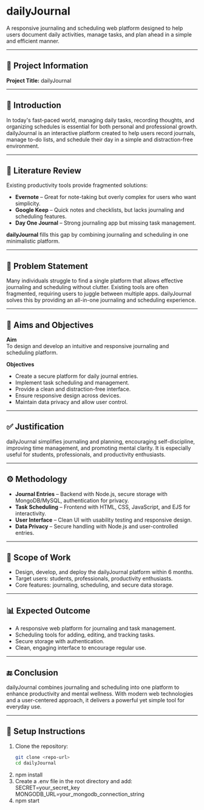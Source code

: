 # dailyJournal

A responsive journaling and scheduling web platform designed to help users document daily activities, manage tasks, and plan ahead in a simple and efficient manner.

---

## 📌 Project Information

**Project Title:** dailyJournal  

---

## 📝 Introduction

In today's fast-paced world, managing daily tasks, recording thoughts, and organizing schedules is essential for both personal and professional growth. dailyJournal is an interactive platform created to help users record journals, manage to-do lists, and schedule their day in a simple and distraction-free environment.

---

## 📖 Literature Review

Existing productivity tools provide fragmented solutions:

- **Evernote** – Great for note-taking but overly complex for users who want simplicity.  
- **Google Keep** – Quick notes and checklists, but lacks journaling and scheduling features.  
- **Day One Journal** – Strong journaling app but missing task management.  

**dailyJournal** fills this gap by combining journaling and scheduling in one minimalistic platform.

---

## 🚩 Problem Statement

Many individuals struggle to find a single platform that allows effective journaling and scheduling without clutter. Existing tools are often fragmented, requiring users to juggle between multiple apps. dailyJournal solves this by providing an all-in-one journaling and scheduling experience.

---

## 🎯 Aims and Objectives

**Aim**  
To design and develop an intuitive and responsive journaling and scheduling platform.  

**Objectives**  
- Create a secure platform for daily journal entries.  
- Implement task scheduling and management.  
- Provide a clean and distraction-free interface.  
- Ensure responsive design across devices.  
- Maintain data privacy and allow user control.  

---

## ✅ Justification

dailyJournal simplifies journaling and planning, encouraging self-discipline, improving time management, and promoting mental clarity. It is especially useful for students, professionals, and productivity enthusiasts.

---

## ⚙️ Methodology

- **Journal Entries** – Backend with Node.js, secure storage with MongoDB/MySQL, authentication for privacy.  
- **Task Scheduling** – Frontend with HTML, CSS, JavaScript, and EJS for interactivity.  
- **User Interface** – Clean UI with usability testing and responsive design.  
- **Data Privacy** – Secure handling with Node.js and user-controlled entries.  

---

## 📌 Scope of Work

- Design, develop, and deploy the dailyJournal platform within 6 months.  
- Target users: students, professionals, productivity enthusiasts.  
- Core features: journaling, scheduling, and secure data storage.  

---

## 📊 Expected Outcome

- A responsive web platform for journaling and task management.  
- Scheduling tools for adding, editing, and tracking tasks.  
- Secure storage with authentication.  
- Clean, engaging interface to encourage regular use.  

---

## 🔚 Conclusion

dailyJournal combines journaling and scheduling into one platform to enhance productivity and mental wellness. With modern web technologies and a user-centered approach, it delivers a powerful yet simple tool for everyday use.  

---

## 🚀 Setup Instructions

1. Clone the repository:
   ```bash
   git clone <repo-url>
   cd dailyJournal
2. npm install
3.  Create a .env file in the root directory and add:
    SECRET=your_secret_key
    MONGODB_URL=your_mongodb_connection_string
4. npm start
